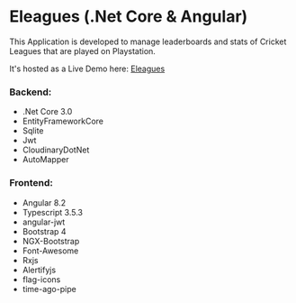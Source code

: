 # Eleagues (.Net Core & Angular)

This Application is developed to manage leaderboards and stats of Cricket Leagues that are played on Playstation.

It's hosted as a Live Demo here: [Eleagues](https://ngcore.eleagues.net/)

### Backend:
- .Net Core 3.0
- EntityFrameworkCore
- Sqlite
- Jwt
- CloudinaryDotNet
- AutoMapper

### Frontend:
- Angular 8.2
- Typescript 3.5.3
- angular-jwt
- Bootstrap 4
- NGX-Bootstrap
- Font-Awesome
- Rxjs
- Alertifyjs
- flag-icons
- time-ago-pipe
